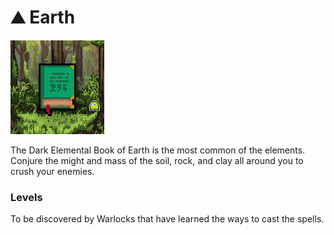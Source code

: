 # ⛰ Earth

![Earth Book #17284](../../.gitbook/assets/17284.png)

The Dark Elemental Book of Earth is the most common of the elements. Conjure the might and mass of the soil, rock, and clay all around you to crush your enemies.&#x20;

### Levels

To be discovered by Warlocks that have learned the ways to cast the spells.

